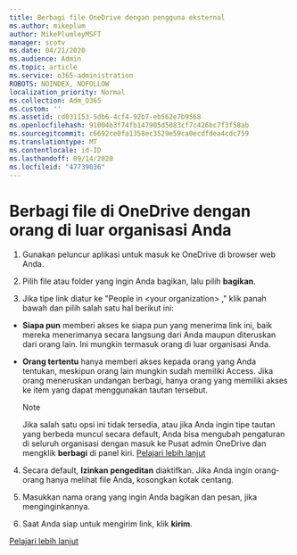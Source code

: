```yaml
---
title: Berbagi file OneDrive dengan pengguna eksternal
ms.author: mikeplum
author: MikePlumleyMSFT
manager: scotv
ms.date: 04/21/2020
ms.audience: Admin
ms.topic: article
ms.service: o365-administration
ROBOTS: NOINDEX, NOFOLLOW
localization_priority: Normal
ms.collection: Adm_O365
ms.custom: ''
ms.assetid: cd031153-5db6-4cf4-92b7-eb562e7b9568
ms.openlocfilehash: 91004b3f74fb147905d5083cf7c426bc7f3f58ab
ms.sourcegitcommit: c6692ce0fa1358ec3529e59ca0ecdfdea4cdc759
ms.translationtype: MT
ms.contentlocale: id-ID
ms.lasthandoff: 09/14/2020
ms.locfileid: "47739036"
---
```

# <a name="share-files-in-onedrive-with-people-outside-your-organization"></a>Berbagi file di OneDrive dengan orang di luar organisasi Anda

1. Gunakan peluncur aplikasi untuk masuk ke OneDrive di browser web Anda. 
    
2. Pilih file atau folder yang ingin Anda bagikan, lalu pilih **bagikan**. 
    
3. Jika tipe link diatur ke "People in \<your organization\> ," klik panah bawah dan pilih salah satu hal berikut ini: 
    
  - **Siapa pun** memberi akses ke siapa pun yang menerima link ini, baik mereka menerimanya secara langsung dari Anda maupun diteruskan dari orang lain. Ini mungkin termasuk orang di luar organisasi Anda. 
    
  - **Orang tertentu** hanya memberi akses kepada orang yang Anda tentukan, meskipun orang lain mungkin sudah memiliki Access. Jika orang meneruskan undangan berbagi, hanya orang yang memiliki akses ke item yang dapat menggunakan tautan tersebut. 
    
    > [!NOTE]
    > Jika salah satu opsi ini tidak tersedia, atau jika Anda ingin tipe tautan yang berbeda muncul secara default, Anda bisa mengubah pengaturan di seluruh organisasi dengan masuk ke Pusat admin OneDrive dan mengklik **berbagi** di panel kiri. [Pelajari lebih lanjut](https://go.microsoft.com/fwlink/?linkid=871961)
  
4. Secara default, **Izinkan pengeditan** diaktifkan. Jika Anda ingin orang-orang hanya melihat file Anda, kosongkan kotak centang. 
    
5. Masukkan nama orang yang ingin Anda bagikan dan pesan, jika menginginkannya.
    
6. Saat Anda siap untuk mengirim link, klik **kirim**. 
    
[Pelajari lebih lanjut](https://go.microsoft.com/fwlink/?linkid=871861)
  

